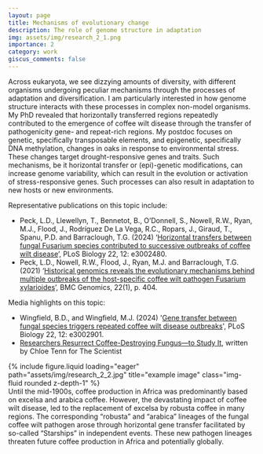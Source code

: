 ```yaml
---
layout: page
title: Mechanisms of evolutionary change
description: The role of genome structure in adaptation
img: assets/img/research_2_1.png
importance: 2
category: work
giscus_comments: false
---
```


Across eukaryota, we see dizzying amounts of diversity, with different organisms undergoing peculiar mechanisms through the processes of adaptation and diversification. I am particularly interested in how genome structure interacts with these processes in complex non-model organisms. My PhD revealed that horizontally transferred regions repeatedly contributed to the emergence of coffee wilt disease through the transfer of pathogenicity gene- and repeat-rich regions. My postdoc focuses on genetic, specifically transposable elements, and epigenetic, specifically DNA methylation, changes in oaks in response to environmental stress. These changes target drought-responsive genes and traits. Such mechanisms, be it horizontal transfer or (epi)-genetic modifications, can increase genome variability, which can result in the evolution or activation of stress-responsive genes. Such processes can also result in adaptation to new hosts or new environments.

Representative publications on this topic include:
- Peck, L.D., Llewellyn, T., Bennetot, B., O’Donnell, S., Nowell, R.W., Ryan, M.J., Flood, J., Rodríguez De La Vega, R.C., Ropars, J., Giraud, T., Spanu, P.D. and Barraclough, T.G. (2024) ‘[Horizontal transfers between fungal Fusarium species contributed to successive outbreaks of coffee wilt disease](https://doi.org/10.1371/journal.pbio.3002480)’, PLoS Biology 22, 12: e3002480.
- Peck, L.D., Nowell, R.W., Flood, J., Ryan, M.J. and Barraclough, T.G. (2021) ‘[Historical genomics reveals the evolutionary mechanisms behind multiple outbreaks of the host-specific coffee wilt pathogen Fusarium xylarioides](https://doi.org/10.1186/s12864-021-07700-4)’, BMC Genomics, 22(1), p. 404.

Media highlights on this topic:
- Wingfield, B.D., and Wingfield, M.J. (2024) '[Gene transfer between fungal species triggers repeated coffee wilt disease outbreaks](https://journals.plos.org/plosbiology/article?id=10.1371/journal.pbio.3002901)', PLoS Biology 22, 12: e3002901.
- [Researchers Resurrect Coffee-Destroying Fungus—to Study It](https://www.the-scientist.com/researchers-resurrect-coffee-destroying-fungus-to-study-it-69526), written by Chloe Tenn for The Scientist 

<div class="row">
    <div class="col-sm mt-3 mt-md-0">
        {% include figure.liquid loading="eager" path="assets/img/research_2_2.jpg" title="example image" class="img-fluid rounded z-depth-1" %}
    </div>
</div>
<div class="caption">
    Until the mid-1900s, coffee production in Africa was predominantly based on excelsa and arabica coffee. However, the devastating impact of coffee wilt disease, led to the replacement of excelsa by robusta coffee in many regions. The corresponding “robusta” and “arabica” lineages of the fungal coffee wilt pathogen arose through horizontal gene transfer facilitated by so-called “Starships” in independent events. These new pathogen lineages threaten future coffee production in Africa and potentially globally. 
</div>

